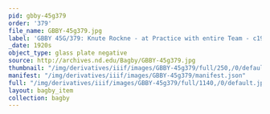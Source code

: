 ```yaml
---
pid: gbby-45g379
order: '379'
file_name: GBBY-45g379.jpg
label: 'GBBY 45G/379: Knute Rockne - at Practice with entire Team - c1920s'
_date: 1920s
object_type: glass plate negative
source: http://archives.nd.edu/Bagby/GBBY-45g379.jpg
thumbnail: "/img/derivatives/iiif/images/GBBY-45g379/full/250,/0/default.jpg"
manifest: "/img/derivatives/iiif/images/GBBY-45g379/manifest.json"
full: "/img/derivatives/iiif/images/GBBY-45g379/full/1140,/0/default.jpg"
layout: bagby_item
collection: bagby
---
```

